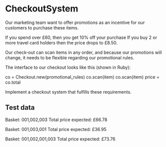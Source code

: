 CheckoutSystem
==============


Our marketing team want to offer promotions as an incentive
for our customers to purchase these items.

If you spend over £60, then you get 10% off your purchase
If you buy 2 or more travel card holders then the price
drops to £8.50.

Our check-out can scan items in any order, and because our
promotions will change, it needs to be flexible regarding
our promotional rules.

The interface to our checkout looks like this (shown in
Ruby):

co = Checkout.new(promotional_rules)
co.scan(item)
co.scan(item)
price = co.total

Implement a checkout system that fulfills these
requirements.


Test data
---------
Basket: 001,002,003
Total price expected: £66.78

Basket: 001,003,001
Total price expected: £36.95

Basket: 001,002,001,003
Total price expected: £73.76
